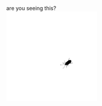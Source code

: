 <div>
  are you seeing this? 
</div>

<div>
  <img src="https://raw.githubusercontent.com/bogdangordin/bogdangordin/main/bug.gif?raw=true"/>
</div>
